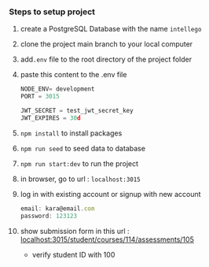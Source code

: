 ### Steps to setup project

1. create a PostgreSQL Database with the name `intellego`
2. clone the project main branch to your local computer
3. add`.env` file to the root directory of the project folder
4. paste this content to the .env file

   ```jsx
   NODE_ENV= development
   PORT = 3015

   JWT_SECRET = test_jwt_secret_key
   JWT_EXPIRES = 30d
   ```

5. `npm install` to install packages
6. `npm run seed` to seed data to database
7. `npm run start:dev` to run the project
8. in browser, go to url : `localhost:3015`
9. log in with existing account or signup with new account
   ```jsx
   email: kara@email.com
   password: 123123
   ```
10. show submission form in this url : [localhost:3015/student/courses/114/assessments/105](http://localhost:3015/student/courses/114/assessments/105)
    - verify student ID with 100

